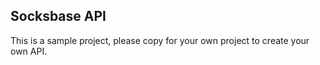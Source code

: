 ## Socksbase API

This is a sample project, please copy for your own project to create your own
API.
